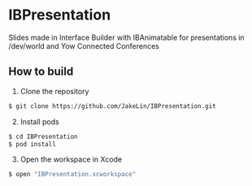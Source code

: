 # IBPresentation
Slides made in Interface Builder with IBAnimatable for presentations in /dev/world and Yow Connected Conferences

## How to build

1) Clone the repository

```bash
$ git clone https://github.com/JakeLin/IBPresentation.git
```

2) Install pods

```bash
$ cd IBPresentation
$ pod install
```

3) Open the workspace in Xcode

```bash
$ open "IBPresentation.xcworkspace"
```
